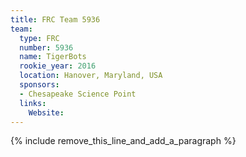 ```yaml
---
title: FRC Team 5936
team:
  type: FRC
  number: 5936
  name: TigerBots
  rookie_year: 2016
  location: Hanover, Maryland, USA
  sponsors:
  - Chesapeake Science Point
  links:
    Website:
---
```


{% include remove_this_line_and_add_a_paragraph %}